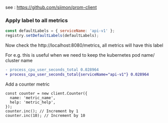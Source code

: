 see : https://github.com/siimon/prom-client



### Apply label to all metrics 

```javascript
const defaultLabels = { serviceName: 'api-v1' };
registry.setDefaultLabels(defaultLabels);
```



Now check the http://localhost:8080/metrics, all metrics will have this label

For e.g. this is useful when we need to keep the kubernetes pod name/ cluster name 

```diff
- process_cpu_user_seconds_total 0.028964
+ process_cpu_user_seconds_total{serviceName="api-v1"} 0.028964
```



Add a counter metric

```
const counter = new client.Counter({
  name: 'metric_name',
  help: 'metric_help',
});
counter.inc(); // Increment by 1
counter.inc(10); // Increment by 10
```

